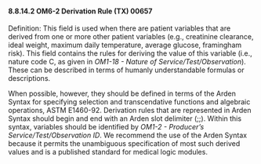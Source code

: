 #### 8.8.14.2 OM6-2 Derivation Rule (TX) 00657

Definition: This field is used when there are patient variables that are derived from one or more other patient variables (e.g., creatinine clearance, ideal weight, maximum daily temperature, average glucose, framingham risk). This field contains the rules for deriving the value of this variable (i.e., nature code C, as given in _OM1-18 - Nature of Service/Test/Observation_). These can be described in terms of humanly understandable formulas or descriptions.

When possible, however, they should be defined in terms of the Arden Syntax for specifying selection and transcendative functions and algebraic operations, ASTM E1460-92. Derivation rules that are represented in Arden Syntax should begin and end with an Arden slot delimiter (;;). Within this syntax, variables should be identified by _OM1-2 - Producer’s Service/Test/Observation ID_. We recommend the use of the Arden Syntax because it permits the unambiguous specification of most such derived values and is a published standard for medical logic modules.
